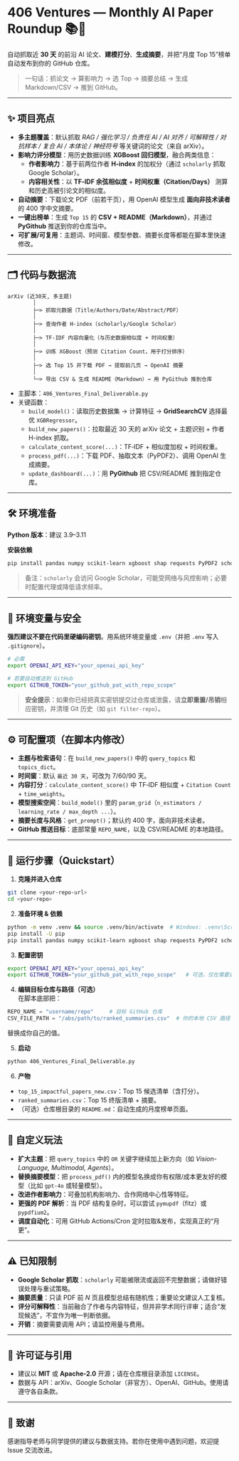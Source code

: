 # 406 Ventures — Monthly AI Paper Roundup 📚🤖
自动抓取近 **30 天** 的前沿 AI 论文、**建模打分**、**生成摘要**，并把“月度 Top 15”榜单自动发布到你的 GitHub 仓库。

> 一句话：抓论文 → 算影响力 → 选 Top → 摘要总结 → 生成 Markdown/CSV → 推到 GitHub。

---

## ✨ 项目亮点

- **多主题覆盖**：默认抓取 *RAG / 强化学习 / 负责任 AI / AI 对齐 / 可解释性 / 对抗样本 / 复合 AI / 本体论 / 神经符号* 等关键词的论文（来自 arXiv）。
- **影响力评分模型**：用历史数据训练 **XGBoost 回归模型**，融合两类信息：
  - **作者影响力**：基于前两位作者 **H-index** 的加权分（通过 `scholarly` 抓取 Google Scholar）。
  - **内容相关性**：以 **TF‑IDF 余弦相似度** + **时间权重（Citation/Days）** 测算和历史高被引论文的相似度。
- **自动摘要**：下载论文 PDF（前若干页），用 OpenAI 模型生成 **面向非技术读者** 的 400 字中文摘要。
- **一键出榜单**：生成 `Top 15` 的 **CSV + README（Markdown）**，并通过 **PyGithub** 推送到你的仓库当中。
- **可扩展/可复用**：主题词、时间窗、模型参数、摘要长度等都能在脚本里快速修改。

---

## 🗂 代码与数据流

```
arXiv (近30天, 多主题)
        │
        ├─> 抓取元数据（Title/Authors/Date/Abstract/PDF）
        │
        ├─> 查询作者 H-index（scholarly/Google Scholar）
        │
        ├─> TF-IDF 内容向量化（与历史数据相似度 + 时间权重）
        │
        ├─> 训练 XGBoost（预测 Citation Count，用于打分排序）
        │
        ├─> 选 Top 15 并下载 PDF → 提取前几页 → OpenAI 摘要
        │
        └─> 导出 CSV & 生成 README（Markdown）→ 用 PyGithub 推到仓库
```

- 主脚本：`406_Ventures_Final_Deliverable.py`
- 关键函数：  
  - `build_model()`：读取历史数据集 → 计算特征 → **GridSearchCV** 选择最优 `XGBRegressor`。  
  - `build_new_papers()`：拉取最近 30 天的 arXiv 论文 + 主题识别 + 作者 H-index 抓取。  
  - `calculate_content_score(...)`：TF‑IDF + 相似度加权 + 时间权重。  
  - `process_pdf(...)`：下载 PDF、抽取文本（PyPDF2）、调用 OpenAI 生成摘要。  
  - `update_dashboard(...)`：用 **PyGithub** 把 CSV/README 推到指定仓库。

---

## 🛠 环境准备

**Python 版本**：建议 3.9–3.11

**安装依赖**
```bash
pip install pandas numpy scikit-learn xgboost shap requests PyPDF2 scholarly openai PyGithub
```
> 备注：`scholarly` 会访问 Google Scholar，可能受网络与风控影响；必要时配置代理或降低请求频率。

---

## 🔐 环境变量与安全

**强烈建议不要在代码里硬编码密钥**。用系统环境变量或 `.env`（并把 `.env` 写入 `.gitignore`）。

```bash
# 必需
export OPENAI_API_KEY="your_openai_api_key"

# 若要自动推送到 GitHub
export GITHUB_TOKEN="your_github_pat_with_repo_scope"
```

> **安全提示**：如果你已经把真实密钥提交过仓库或泄露，请**立即重置/吊销**相应密钥，并清理 Git 历史（如 `git filter-repo`）。

---

## ⚙️ 可配置项（在脚本内修改）

- **主题与检索语句**：在 `build_new_papers()` 中的 `query_topics` 和 `topics_dict`。  
- **时间窗**：默认 `最近 30 天`，可改为 7/60/90 天。  
- **内容打分**：`calculate_content_score()` 中 TF‑IDF 相似度 + `Citation Count` + `time_weights`。  
- **模型搜索空间**：`build_model()` 里的 `param_grid`（`n_estimators / learning_rate / max_depth ...`）。  
- **摘要长度与风格**：`get_prompt()`；默认约 400 字，面向非技术读者。  
- **GitHub 推送目标**：底部常量 `REPO_NAME`，以及 CSV/README 的本地路径。

---

## 🚀 运行步骤（Quickstart）

1) **克隆并进入仓库**
```bash
git clone <your-repo-url>
cd <your-repo>
```

2) **准备环境 & 依赖**
```bash
python -m venv .venv && source .venv/bin/activate  # Windows: .venv\Scripts\activate
pip install -U pip
pip install pandas numpy scikit-learn xgboost shap requests PyPDF2 scholarly openai PyGithub
```

3) **配置密钥**
```bash
export OPENAI_API_KEY="your_openai_api_key"
export GITHUB_TOKEN="your_github_pat_with_repo_scope"   # 可选，仅在需要自动上传时
```

4) **编辑目标仓库与路径（可选）**  
在脚本底部把：
```python
REPO_NAME = "username/repo"     # 目标 GitHub 仓库
CSV_FILE_PATH = "/abs/path/to/ranked_summaries.csv"  # 你的本地 CSV 路径
```
替换成你自己的值。

5) **启动**
```bash
python 406_Ventures_Final_Deliverable.py
```

6) **产物**
- `top_15_impactful_papers_new.csv`：Top 15 候选清单（含打分）。  
- `ranked_summaries.csv`：Top 15 终版清单 + 摘要。  
- （可选）仓库根目录的 `README.md`：自动生成的月度榜单页面。

---

## 🧩 自定义玩法

- **扩大主题**：把 `query_topics` 中的 `OR` 关键字继续加上新方向（如 *Vision-Language, Multimodal, Agents*）。  
- **替换摘要模型**：把 `process_pdf()` 内的模型名换成你有权限/成本更友好的模型（比如 `gpt-4o` 或轻量模型）。  
- **改进作者影响力**：可叠加机构影响力、合作网络中心性等特征。  
- **更强的 PDF 解析**：当 PDF 结构复杂时，可以尝试 `pymupdf`（fitz）或 `pypdfium2`。  
- **调度自动化**：可用 GitHub Actions/Cron 定时拉取&发布，实现真正的“月更”。

---

## ⚠️ 已知限制

- **Google Scholar 抓取**：`scholarly` 可能被限流或返回不完整数据；请做好错误处理与重试策略。  
- **摘要质量**：只读 PDF 前 *N* 页且模型总结有随机性；重要论文建议人工复核。  
- **评分可解释性**：当前融合了作者与内容特征，但并非学术同行评审；适合“发现候选”，不宜作为唯一判断依据。  
- **开销**：摘要需要调用 API；请监控用量与费用。

---

## 📝 许可证与引用

- 建议以 **MIT** 或 **Apache-2.0** 开源；请在仓库根目录添加 `LICENSE`。  
- 数据与 API：arXiv、Google Scholar（非官方）、OpenAI、GitHub。使用请遵守各自条款。

---

## 🙏 致谢

感谢指导老师与同学提供的建议与数据支持。若你在使用中遇到问题，欢迎提 Issue 交流改进。

